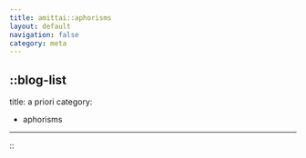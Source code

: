 ```yaml
---
title: amittai::aphorisms
layout: default
navigation: false
category: meta
---
```


::blog-list
---
title: a priori
category:
  - aphorisms
---
::
